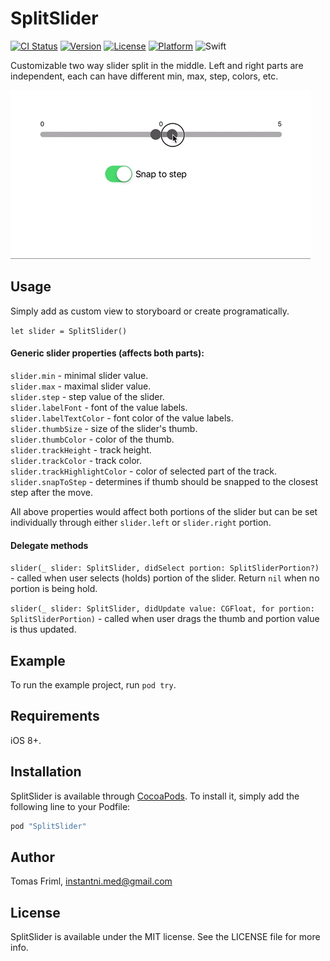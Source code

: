 # SplitSlider

[![CI Status](http://img.shields.io/travis/3ph/SplitSlider.svg?style=flat)](https://travis-ci.org/3ph/SplitSlider)
[![Version](https://img.shields.io/cocoapods/v/SplitSlider.svg?style=flat)](http://cocoapods.org/pods/SplitSlider)
[![License](https://img.shields.io/cocoapods/l/SplitSlider.svg?style=flat)](http://cocoapods.org/pods/SplitSlider)
[![Platform](https://img.shields.io/cocoapods/p/SplitSlider.svg?style=flat)](http://cocoapods.org/pods/SplitSlider)
![Swift](https://img.shields.io/badge/%20in-swift%203.1-orange.svg)

Customizable two way slider split in the middle. Left and right parts are independent, each can have different min,
max, step, colors, etc.

<img src="./screenshot.gif" alt="Screenshot" />

## Usage

Simply add as custom view to storyboard or create programatically.

`let slider = SplitSlider()`

#### Generic slider properties (affects both parts):

`slider.min` - minimal slider value.  
`slider.max` - maximal slider value.  
`slider.step` - step value of the slider.  
`slider.labelFont` - font of the value labels.  
`slider.labelTextColor` - font color of the value labels.  
`slider.thumbSize` - size of the slider's thumb.  
`slider.thumbColor` - color of the thumb.  
`slider.trackHeight` - track height.  
`slider.trackColor` - track color.  
`slider.trackHighlightColor` - color of selected part of the track.  
`slider.snapToStep` - determines if thumb should be snapped to the closest step after the move.  

All above properties would affect both portions of the slider but can be set individually through either `slider.left` or `slider.right` portion.

#### Delegate methods
`slider(_ slider: SplitSlider, didSelect portion: SplitSliderPortion?)` - called when user selects (holds) portion of the slider. Return `nil` when no portion is being hold.

`slider(_ slider: SplitSlider, didUpdate value: CGFloat, for portion: SplitSliderPortion)` - called when user drags the thumb and portion value is thus updated.

## Example

To run the example project, run `pod try`.

## Requirements
iOS 8+.

## Installation

SplitSlider is available through [CocoaPods](http://cocoapods.org). To install
it, simply add the following line to your Podfile:

```ruby
pod "SplitSlider"
```

## Author

Tomas Friml, instantni.med@gmail.com

## License

SplitSlider is available under the MIT license. See the LICENSE file for more info.
